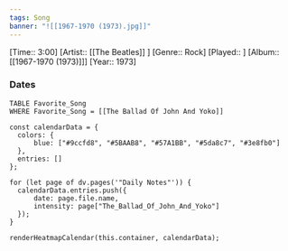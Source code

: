 ```yaml
---
tags: Song  
banner: "![[1967-1970 (1973).jpg]]"
---
```

[Time:: 3:00]
[Artist:: [[The Beatles]] ]
[Genre:: Rock]
[Played:: ]
[Album:: [[1967-1970 (1973)]]]
[Year:: 1973]
### Dates
````dataview
TABLE Favorite_Song
WHERE Favorite_Song = [[The Ballad Of John And Yoko]]
````
  ```dataviewjs
const calendarData = { 
	colors: { 
		blue: ["#9ccfd8", "#5BAAB8", "#57A1BB", "#5da8c7", "#3e8fb0"] 
	}, 
	entries: [] 
}; 

for (let page of dv.pages('"Daily Notes"')) { 
	calendarData.entries.push({ 
		date: page.file.name, 
		intensity: page["The_Ballad_Of_John_And_Yoko"]
	}); 
} 

renderHeatmapCalendar(this.container, calendarData);
```
